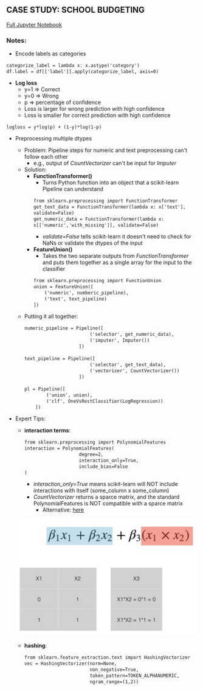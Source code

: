## __CASE STUDY: SCHOOL BUDGETING__
[Full Jupyter Notebook](https://github.com/datacamp/course-resources-ml-with-experts-budgets/blob/master/notebooks/1.0-full-model.ipynb)

### __Notes:__
- Encode labels as categories
```
categorize_label = lambda x: x.astype('category')
df.label = df[['label']].apply(categorize_label, axis=0)
```
- **Log loss**
    - y=1 => Correct
    - y=0 => Wrong
    - p => percentage of confidence
    - Loss is larger for wrong prediction with high confidence
    - Loss is smaller for correct prediction with high confidence
```
logloss = y*log(p) + (1-y)*log(1-p)
```

- Preprocessing multiple dtypes
    - Problem: Pipeline steps for numeric and text preprocessing can't follow each other
        - e.g., output of *CountVectorizer* can't be input for *Imputer*
    - Solution: 
        - **FunctionTransformer()**
            - Turns Python function into an object that a scikit-learn Pipeline can understand
            ```
            from sklearn.preprocessing import FunctionTransformer
            get_text_data = FunctionTransformer(lambda x: x['text'], validate=False)
            get_numeric_data = FunctionTransformer(lambda x: x[['numeric','with_missing']], validate=False)
            ```
            - *validate=False* tells scikit-learn it doesn't need to check for NaNs or validate the dtypes of the input
        - **FeatureUnion()**
            - Takes the two separate outputs from *FunctionTransformer* and puts them together as a single array for the input to the classifier
            ```
            from sklearn.preprocessing import FunctionUnion
            union = FeatureUnion([
                ('numeric', numberic_pipeline),
                ('text', text_pipeline)
            ])
            ```
    - Putting it all together:
        ```
        numeric_pipeline = Pipeline([
                                ('selector', get_numeric_data),
                                ('imputer', Imputer())
                            ])

        text_pipeline = Pipeline([
                                ('selector', get_text_data),
                                ('vectorizer', CountVectorizer())
                            ])

        pl = Pipeline([
                ('union', union),
                ('clf', OneVsRestClassifier(LogRegression))
            ])
        ```

- Expert Tips:
    - **interaction terms**:
        ```
        from sklearn.preprocessing import PolynomialFeatures
        interaction = PolynomialFeatures(
                            degree=2,
                            interaction_only=True,
                            include_bias=False
        )
        ```
        - *interaction_only=True* means scikit-learn will NOT include interactions with itself (some_column x some_column) 
        - *CountVectorizer* returns a sparce matrix, and the standard PolynomialFeatures is NOT compatible with a sparce matrix
            - Alternative: [here](https://github.com/drivendataorg/box-plots-sklearn/blob/master/src/features/SparseInteractions.py) 

    ![alt text](.\images\interaction_terms.JPG "image")

    - **hashing**:
        ```
        from sklearn.feature_extraction.text import HashingVectorizer
        vec = HashingVectorizer(norm=None,
                                non_negative=True,
                                token_pattern=TOKEN_ALPHANUMERIC,
                                ngram_range=(1,2))
        ```